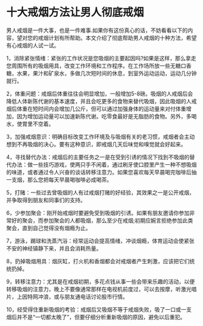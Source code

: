 # 十大戒烟方法让男人彻底戒烟

男人戒烟是一件大事，也是一件难事.如果你有这份真心的话，不妨看看以下的内容，望对您的戒烟计划有所帮助。本文介绍了彻底帮助男人戒烟的十种方法，希望有心戒烟的人试一试。

<!--more-->

1，消除紧张情绪：紧张的工作状况是您吸烟的主要起因吗?如果是这样，那么拿走您周围所有的吸烟用具，改变工作环境和工作程序。在工作场所放一些无糖口香糖，水果，果汁和矿泉水，多做几次短时间的休息，到室外运动运动，运动几分钟就行。

2，体重问题：戒烟后体重往往会明显增加，一般增加5-8磅。吸烟的人戒烟后会降低人体新陈代谢的基本速度，并且会吃更多的食物来替代吸烟，因此吸烟的人戒烟后体重在短时间内会增加几公斤，但可以通过加强身体的运动量来对付体重增加，因为增加运动量可以加速新陈代谢。吃零食最好是无脂肪的食物。另外，多喝水，使胃里不空着。

3，加强戒烟意识：明确目标改变工作环境及与吸烟有关的老习惯，戒烟者会主动想到不再吸烟的决心。要有这种意识，即戒烟几天后味觉和嗅觉就会好起来。

4，寻找替代办法：戒烟后的主要任务之一是在受到引诱的情况下找到不吸烟的替代办法：做一些技巧游戏，使两只手不闲着，通过刷牙使口腔里产生一种不想吸烟的味道，或者通过令人兴奋的谈话转移注意力。如果您喜欢每天早晨喝完咖啡后抽一支烟，那么您把每天早晨喝咖啡必成喝茶。

5，打赌：一些过去曾吸烟的人有过戒烟打赌的好经验，其效果之一是公开戒烟，并争取得到朋友和同事们的支持。

6，少参加聚会：刚开始戒烟时要避免受到吸烟的引诱。如果有朋友邀请你参加非常好的聚会，而参加聚会的人都吸烟，那么至少在戒烟;初期应婉言拒绝参加此类聚会，直到自己觉得没有烟瘾为止。

7，游泳，踢球和洗蒸汽浴：经常运动会提高情绪，冲谈烟瘾，体育运动会使紧张不安的神经镇静下来，并且会消耗热量。

8，扔掉吸烟用具：烟灰缸，打火机和香烟都会对戒烟者产生刺激，应该把它们统统扔掉。

9，转移注意力：尤其是在戒烟初期，多花点钱从事一些会带来乐趣的活动，以便转移吸烟的注意力，晚上不要像通常那样在电视机前度过，可以去按摩，听激光唱片，上因特网冲浪，或与朋友通电话讨论股市行情。

10，经受得住重新吸烟的考验：戒烟后又吸烟不等于戒烟失败，吸了一口或一支烟后并不是“一切都太晚了”，但要仔细分析重新吸烟的原因，避免以后重犯。